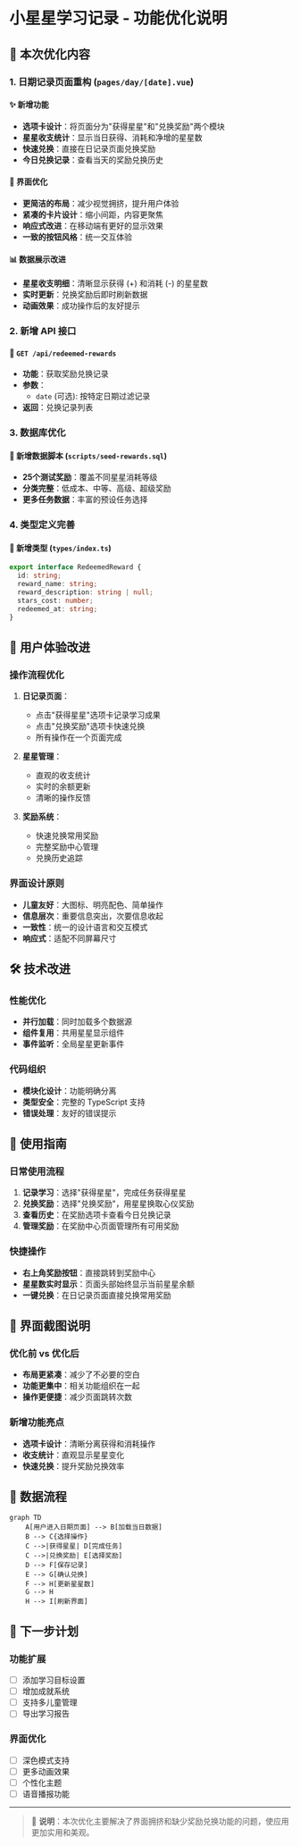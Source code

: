 # 小星星学习记录 - 功能优化说明

## 🚀 本次优化内容

### 1. 日期记录页面重构 (`pages/day/[date].vue`)

#### ✨ 新增功能
- **选项卡设计**：将页面分为"获得星星"和"兑换奖励"两个模块
- **星星收支统计**：显示当日获得、消耗和净增的星星数
- **快速兑换**：直接在日记录页面兑换奖励
- **今日兑换记录**：查看当天的奖励兑换历史

#### 🎨 界面优化
- **更简洁的布局**：减少视觉拥挤，提升用户体验
- **紧凑的卡片设计**：缩小间距，内容更聚焦
- **响应式改进**：在移动端有更好的显示效果
- **一致的按钮风格**：统一交互体验

#### 📊 数据展示改进
- **星星收支明细**：清晰显示获得 (+) 和消耗 (-) 的星星数
- **实时更新**：兑换奖励后即时刷新数据
- **动画效果**：成功操作后的友好提示

### 2. 新增 API 接口

#### 📡 `GET /api/redeemed-rewards`
- **功能**：获取奖励兑换记录
- **参数**：
  - `date` (可选): 按特定日期过滤记录
- **返回**：兑换记录列表

### 3. 数据库优化

#### 📝 新增数据脚本 (`scripts/seed-rewards.sql`)
- **25个测试奖励**：覆盖不同星星消耗等级
- **分类完整**：低成本、中等、高级、超级奖励
- **更多任务数据**：丰富的预设任务选择

### 4. 类型定义完善

#### 🔧 新增类型 (`types/index.ts`)
```typescript
export interface RedeemedReward {
  id: string;
  reward_name: string;
  reward_description: string | null;
  stars_cost: number;
  redeemed_at: string;
}
```

## 🎯 用户体验改进

### 操作流程优化
1. **日记录页面**：
   - 点击"获得星星"选项卡记录学习成果
   - 点击"兑换奖励"选项卡快速兑换
   - 所有操作在一个页面完成

2. **星星管理**：
   - 直观的收支统计
   - 实时的余额更新
   - 清晰的操作反馈

3. **奖励系统**：
   - 快速兑换常用奖励
   - 完整奖励中心管理
   - 兑换历史追踪

### 界面设计原则
- **儿童友好**：大图标、明亮配色、简单操作
- **信息层次**：重要信息突出，次要信息收起
- **一致性**：统一的设计语言和交互模式
- **响应式**：适配不同屏幕尺寸

## 🛠️ 技术改进

### 性能优化
- **并行加载**：同时加载多个数据源
- **组件复用**：共用星星显示组件
- **事件监听**：全局星星更新事件

### 代码组织
- **模块化设计**：功能明确分离
- **类型安全**：完整的 TypeScript 支持
- **错误处理**：友好的错误提示

## 📱 使用指南

### 日常使用流程
1. **记录学习**：选择"获得星星"，完成任务获得星星
2. **兑换奖励**：选择"兑换奖励"，用星星换取心仪奖励
3. **查看历史**：在奖励选项卡查看今日兑换记录
4. **管理奖励**：在奖励中心页面管理所有可用奖励

### 快捷操作
- **右上角奖励按钮**：直接跳转到奖励中心
- **星星数实时显示**：页面头部始终显示当前星星余额
- **一键兑换**：在日记录页面直接兑换常用奖励

## 🎨 界面截图说明

### 优化前 vs 优化后
- **布局更紧凑**：减少了不必要的空白
- **功能更集中**：相关功能组织在一起
- **操作更便捷**：减少页面跳转次数

### 新增功能亮点
- **选项卡设计**：清晰分离获得和消耗操作
- **收支统计**：直观显示星星变化
- **快速兑换**：提升奖励兑换效率

## 🔄 数据流程

```mermaid
graph TD
    A[用户进入日期页面] --> B[加载当日数据]
    B --> C{选择操作}
    C -->|获得星星| D[完成任务]
    C -->|兑换奖励| E[选择奖励]
    D --> F[保存记录]
    E --> G[确认兑换]
    F --> H[更新星星数]
    G --> H
    H --> I[刷新界面]
```

## 🚀 下一步计划

### 功能扩展
- [ ] 添加学习目标设置
- [ ] 增加成就系统
- [ ] 支持多儿童管理
- [ ] 导出学习报告

### 界面优化
- [ ] 深色模式支持
- [ ] 更多动画效果
- [ ] 个性化主题
- [ ] 语音播报功能

---

> 📝 **说明**：本次优化主要解决了界面拥挤和缺少奖励兑换功能的问题，使应用更加实用和美观。 
